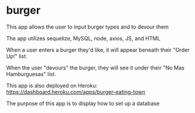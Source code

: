 # burger
This app allows the user to input burger types and to devour them

The app utilizes sequelize, MySQL, node, axios, JS, and HTML

When a user enters a burger they'd like, it will appear beneath their "Order Up!" list.

When the user "devours" the burger, they will see it under their "No Mas Hamburguesas" list.

This app is also deployed on Heroku: https://dashboard.heroku.com/apps/burger-eating-town

The purpose of this app is to display how to set up a database 